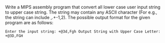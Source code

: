 Write a MIPS assembly program that convert all lower case user input string to upper case string. The string may contain any ASCII character
(For e.g., the string can include ,.+-1,2). The possible output format for the
given program are as follows:

`Enter the input string: +@3d,Fgh
Output String with Upper Case Letter: +@3D,FGH`